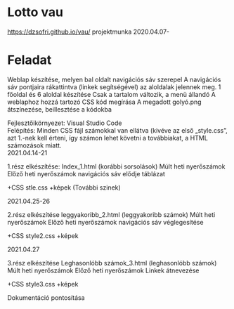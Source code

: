 # Lotto vau
https://dzsofri.github.io/vau/
projektmunka 2020.04.07-



# Feladat
Weblap készítése, melyen bal oldalt navigációs sáv szerepel
A navigációs sáv pontjaira rákattintva (linkek segítségével) az aloldalak jelennek meg.
1 főoldal és 6 aloldal készítése
     Csak a tartalom változik, a menü állandó
A weblaphoz hozzá tartozó CSS kód megírása
A megadott golyó.png átszínezése, beillesztése a kódokba

Fejlesztőikörnyezet: Visual Studio Code  
Felépítés:
Minden CSS fájl számokkal van ellátva (kivéve az első „style.css”, azt 1.-nek kell érteni,  így számon lehet követni a továbbiakat, a HTML számozások miatt.                        
2021.04.14-21

1.rész elkészítése:
  Index_1.html (korábbi sorsolások)
    Múlt heti nyerőszámok
    Előző heti nyerőszámok
    navigációs sáv elődje táblázat
    
  +CSS stle.css
  +képek (További szinek)
  
  
  2021.04.25-26
  
2.rész elkészítése
   leggyakoribb_2.html (leggyakoribb számok)
    Múlt heti nyerőszámok
    Előző heti nyerőszámok
    navigációs sáv véglegesítése
    
  +CSS style2.css
  +képek 
  
   2021.04.27
  
3.rész elkészítése
   Leghasonlóbb számok_3.html (leghasonlóbb számok)
    Múlt heti nyerőszámok
    Előző heti nyerőszámok
    Linkek átnevezése
    
  +CSS style3.css
  +képek 
  
  Dokumentáció pontosítása

